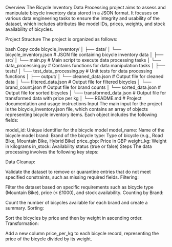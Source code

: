 Overview
The Bicycle Inventory Data Processing project aims to assess and manipulate bicycle inventory data stored in a JSON format. It focuses on various data engineering tasks to ensure the integrity and usability of the dataset, which includes attributes like model IDs, prices, weights, and stock availability of bicycles.

Project Structure
The project is organized as follows:

bash
Copy code
bicycle_inventory/
│
├── data/
│   └── bicycle_inventory.json  # JSON file containing bicycle inventory data
│
├── src/
│   └── main.py                 # Main script to execute data processing tasks
│   └── data_processing.py       # Contains functions for data manipulation tasks
│
├── tests/
│   └── test_data_processing.py   # Unit tests for data processing functions
│
├── output/
│   └── cleaned_data.json         # Output file for cleaned data
│   └── filtered_data.json        # Output file for filtered bicycles
│   └── brand_count.json          # Output file for brand counts
│   └── sorted_data.json          # Output file for sorted bicycles
│   └── transformed_data.json     # Output file for transformed data with price per kg
│
└── README.md                     # Project documentation and usage instructions
Input
The main input for the project is the bicycle_inventory.json file, which contains an array of objects representing bicycle inventory items. Each object includes the following fields:

model_id: Unique identifier for the bicycle model
model_name: Name of the bicycle model
brand: Brand of the bicycle
type: Type of bicycle (e.g., Road Bike, Mountain Bike, Hybrid Bike)
price_gbp: Price in GBP
weight_kg: Weight in kilograms
in_stock: Availability status (true or false)
Steps
The data processing involves the following key steps:

Data Cleanup:

Validate the dataset to remove or quarantine entries that do not meet specified constraints, such as missing required fields.
Filtering:

Filter the dataset based on specific requirements such as bicycle type (Mountain Bike), price (≤ £1000), and stock availability.
Counting by Brand:

Count the number of bicycles available for each brand and create a summary.
Sorting:

Sort the bicycles by price and then by weight in ascending order.
Transformation:

Add a new column price_per_kg to each bicycle record, representing the price of the bicycle divided by its weight.
